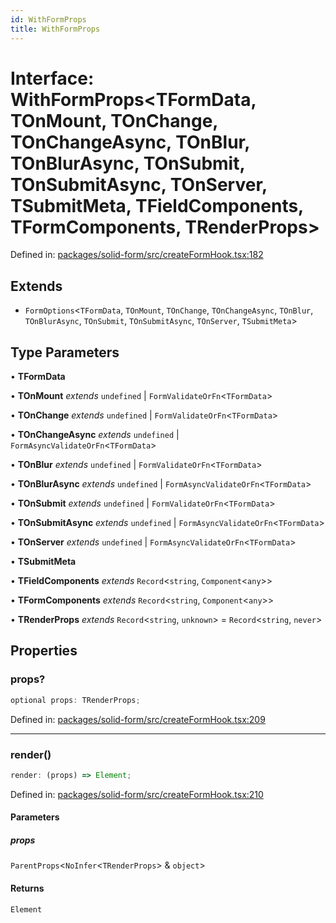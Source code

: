 ```yaml
---
id: WithFormProps
title: WithFormProps
---
```


<!-- DO NOT EDIT: this page is autogenerated from the type comments -->

# Interface: WithFormProps\<TFormData, TOnMount, TOnChange, TOnChangeAsync, TOnBlur, TOnBlurAsync, TOnSubmit, TOnSubmitAsync, TOnServer, TSubmitMeta, TFieldComponents, TFormComponents, TRenderProps\>

Defined in: [packages/solid-form/src/createFormHook.tsx:182](https://github.com/TanStack/form/blob/main/packages/solid-form/src/createFormHook.tsx#L182)

## Extends

- `FormOptions`\<`TFormData`, `TOnMount`, `TOnChange`, `TOnChangeAsync`, `TOnBlur`, `TOnBlurAsync`, `TOnSubmit`, `TOnSubmitAsync`, `TOnServer`, `TSubmitMeta`\>

## Type Parameters

• **TFormData**

• **TOnMount** _extends_ `undefined` \| `FormValidateOrFn`\<`TFormData`\>

• **TOnChange** _extends_ `undefined` \| `FormValidateOrFn`\<`TFormData`\>

• **TOnChangeAsync** _extends_ `undefined` \| `FormAsyncValidateOrFn`\<`TFormData`\>

• **TOnBlur** _extends_ `undefined` \| `FormValidateOrFn`\<`TFormData`\>

• **TOnBlurAsync** _extends_ `undefined` \| `FormAsyncValidateOrFn`\<`TFormData`\>

• **TOnSubmit** _extends_ `undefined` \| `FormValidateOrFn`\<`TFormData`\>

• **TOnSubmitAsync** _extends_ `undefined` \| `FormAsyncValidateOrFn`\<`TFormData`\>

• **TOnServer** _extends_ `undefined` \| `FormAsyncValidateOrFn`\<`TFormData`\>

• **TSubmitMeta**

• **TFieldComponents** _extends_ `Record`\<`string`, `Component`\<`any`\>\>

• **TFormComponents** _extends_ `Record`\<`string`, `Component`\<`any`\>\>

• **TRenderProps** _extends_ `Record`\<`string`, `unknown`\> = `Record`\<`string`, `never`\>

## Properties

### props?

```ts
optional props: TRenderProps;
```

Defined in: [packages/solid-form/src/createFormHook.tsx:209](https://github.com/TanStack/form/blob/main/packages/solid-form/src/createFormHook.tsx#L209)

---

### render()

```ts
render: (props) => Element;
```

Defined in: [packages/solid-form/src/createFormHook.tsx:210](https://github.com/TanStack/form/blob/main/packages/solid-form/src/createFormHook.tsx#L210)

#### Parameters

##### props

`ParentProps`\<`NoInfer`\<`TRenderProps`\> & `object`\>

#### Returns

`Element`
